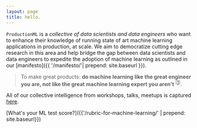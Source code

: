 ```yaml
---
layout: page
title: hello.
---
```


`ProductionML` is a _collective of data scientists and data engineers_ who want to enhance their knowledge of running state of art machine learning applications in production, at scale. We aim to democratize cutting edge research in this area and help bridge the gap between data scientists and data engineers to expedite the adoption of machine learning as outlined in our [manifesto]({{ '/manifesto/'| prepend: site.baseurl }}).

> To make great products: **do machine learning like the great engineer you are, not like the great machine learning expert you aren't** <sup>[[1](http://martin.zinkevich.org/rules_of_ml/rules_of_ml.pdf)]</sup>.

All of our collective intelligence from workshops, talks, meetups is captured [here]({{site.baseurl}}/cointelligence/).

[What's your ML test score?]({{'/rubric-for-machine-learning/' | prepend: site.baseurl}})

<br>